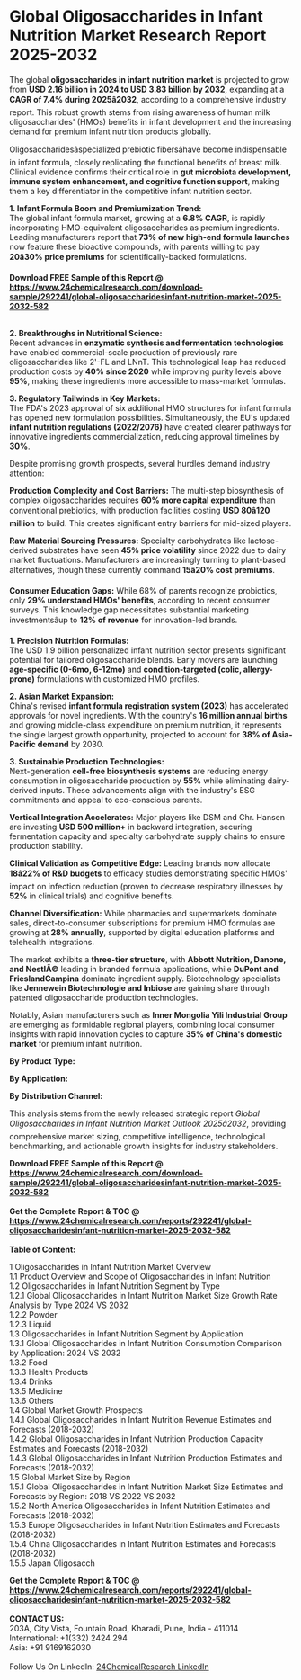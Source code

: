 <h1>Global Oligosaccharides in Infant Nutrition Market Research Report 2025-2032</h1><p>The global <strong>oligosaccharides in infant nutrition market</strong> is projected to grow from <strong>USD 2.16 billion in 2024 to USD 3.83 billion by 2032</strong>, expanding at a <strong>CAGR of 7.4% during 2025â2032</strong>, according to a comprehensive industry report. This robust growth stems from rising awareness of human milk oligosaccharides' (HMOs) benefits in infant development and the increasing demand for premium infant nutrition products globally.</p><p>Oligosaccharidesâspecialized prebiotic fibersâhave become indispensable in infant formula, closely replicating the functional benefits of breast milk. Clinical evidence confirms their critical role in <strong>gut microbiota development, immune system enhancement, and cognitive function support</strong>, making them a key differentiator in the competitive infant nutrition sector.</p><p><strong>1. Infant Formula Boom and Premiumization Trend:</strong><br>
The global infant formula market, growing at a <strong>6.8% CAGR</strong>, is rapidly incorporating HMO-equivalent oligosaccharides as premium ingredients. Leading manufacturers report that <strong>73% of new high-end formula launches</strong> now feature these bioactive compounds, with parents willing to pay <strong>20â30% price premiums</strong> for scientifically-backed formulations.</p><div><b>Download FREE Sample of this Report @ 
            <a href="https://www.24chemicalresearch.com/download-sample/292241/global-oligosaccharidesinfant-nutrition-market-2025-2032-582">
            https://www.24chemicalresearch.com/download-sample/292241/global-oligosaccharidesinfant-nutrition-market-2025-2032-582</a></b></div><br><p><strong>2. Breakthroughs in Nutritional Science:</strong><br>
Recent advances in <strong>enzymatic synthesis and fermentation technologies</strong> have enabled commercial-scale production of previously rare oligosaccharides like 2'-FL and LNnT. This technological leap has reduced production costs by <strong>40% since 2020</strong> while improving purity levels above <strong>95%</strong>, making these ingredients more accessible to mass-market formulas.</p><p><strong>3. Regulatory Tailwinds in Key Markets:</strong><br>
The FDA's 2023 approval of six additional HMO structures for infant formula has opened new formulation possibilities. Simultaneously, the EU's updated <strong>infant nutrition regulations (2022/2076)</strong> have created clearer pathways for innovative ingredients commercialization, reducing approval timelines by <strong>30%</strong>.</p><p>Despite promising growth prospects, several hurdles demand industry attention:</p><p><strong>Production Complexity and Cost Barriers:</strong> The multi-step biosynthesis of complex oligosaccharides requires <strong>60% more capital expenditure</strong> than conventional prebiotics, with production facilities costing <strong>USD 80â120 million</strong> to build. This creates significant entry barriers for mid-sized players.</p><p><strong>Raw Material Sourcing Pressures:</strong> Specialty carbohydrates like lactose-derived substrates have seen <strong>45% price volatility</strong> since 2022 due to dairy market fluctuations. Manufacturers are increasingly turning to plant-based alternatives, though these currently command <strong>15â20% cost premiums</strong>.</p><p><strong>Consumer Education Gaps:</strong> While 68% of parents recognize probiotics, only <strong>29% understand HMOs' benefits</strong>, according to recent consumer surveys. This knowledge gap necessitates substantial marketing investmentsâup to <strong>12% of revenue</strong> for innovation-led brands.</p><p><strong>1. Precision Nutrition Formulas:</strong><br>
The USD 1.9 billion personalized infant nutrition sector presents significant potential for tailored oligosaccharide blends. Early movers are launching <strong>age-specific (0-6mo, 6-12mo)</strong> and <strong>condition-targeted (colic, allergy-prone)</strong> formulations with customized HMO profiles.</p><p><strong>2. Asian Market Expansion:</strong><br>
China's revised <strong>infant formula registration system (2023)</strong> has accelerated approvals for novel ingredients. With the country's <strong>16 million annual births</strong> and growing middle-class expenditure on premium nutrition, it represents the single largest growth opportunity, projected to account for <strong>38% of Asia-Pacific demand</strong> by 2030.</p><p><strong>3. Sustainable Production Technologies:</strong><br>
Next-generation <strong>cell-free biosynthesis systems</strong> are reducing energy consumption in oligosaccharide production by <strong>55%</strong> while eliminating dairy-derived inputs. These advancements align with the industry's ESG commitments and appeal to eco-conscious parents.</p><p><strong>Vertical Integration Accelerates:</strong> Major players like DSM and Chr. Hansen are investing <strong>USD 500 million+</strong> in backward integration, securing fermentation capacity and specialty carbohydrate supply chains to ensure production stability.</p><p><strong>Clinical Validation as Competitive Edge:</strong> Leading brands now allocate <strong>18â22% of R&amp;D budgets</strong> to efficacy studies demonstrating specific HMOs' impact on infection reduction (proven to decrease respiratory illnesses by <strong>52%</strong> in clinical trials) and cognitive benefits.</p><p><strong>Channel Diversification:</strong> While pharmacies and supermarkets dominate sales, direct-to-consumer subscriptions for premium HMO formulas are growing at <strong>28% annually</strong>, supported by digital education platforms and telehealth integrations.</p><p>The market exhibits a <strong>three-tier structure</strong>, with <strong>Abbott Nutrition, Danone, and NestlÃ©</strong> leading in branded formula applications, while <strong>DuPont and FrieslandCampina</strong> dominate ingredient supply. Biotechnology specialists like <strong>Jennewein Biotechnologie and Inbiose</strong> are gaining share through patented oligosaccharide production technologies.</p><p>Notably, Asian manufacturers such as <strong>Inner Mongolia Yili Industrial Group</strong> are emerging as formidable regional players, combining local consumer insights with rapid innovation cycles to capture <strong>35% of China's domestic market</strong> for premium infant nutrition.</p><p><strong>By Product Type:</strong></p><p><strong>By Application:</strong></p><p><strong>By Distribution Channel:</strong></p><p>This analysis stems from the newly released strategic report <em>Global Oligosaccharides in Infant Nutrition Market Outlook 2025â2032</em>, providing comprehensive market sizing, competitive intelligence, technological benchmarking, and actionable growth insights for industry stakeholders.</p><div><b>Download FREE Sample of this Report @ 
            <a href="https://www.24chemicalresearch.com/download-sample/292241/global-oligosaccharidesinfant-nutrition-market-2025-2032-582">
            https://www.24chemicalresearch.com/download-sample/292241/global-oligosaccharidesinfant-nutrition-market-2025-2032-582</a></b></div><br><div><b>Get the Complete Report & TOC @ 
            <a href="https://www.24chemicalresearch.com/reports/292241/global-oligosaccharidesinfant-nutrition-market-2025-2032-582">
            https://www.24chemicalresearch.com/reports/292241/global-oligosaccharidesinfant-nutrition-market-2025-2032-582</a></b></div><br>
            <b>Table of Content:</b><p>1 Oligosaccharides in Infant Nutrition Market Overview<br />
    1.1 Product Overview and Scope of Oligosaccharides in Infant Nutrition<br />
    1.2 Oligosaccharides in Infant Nutrition Segment by Type<br />
        1.2.1 Global Oligosaccharides in Infant Nutrition Market Size Growth Rate Analysis by Type 2024 VS 2032<br />
        1.2.2 Powder<br />
        1.2.3 Liquid<br />
    1.3 Oligosaccharides in Infant Nutrition Segment by Application<br />
        1.3.1 Global Oligosaccharides in Infant Nutrition Consumption Comparison by Application: 2024 VS 2032<br />
        1.3.2 Food<br />
        1.3.3 Health Products<br />
        1.3.4 Drinks<br />
        1.3.5 Medicine<br />
        1.3.6 Others<br />
    1.4 Global Market Growth Prospects<br />
        1.4.1 Global Oligosaccharides in Infant Nutrition Revenue Estimates and Forecasts (2018-2032)<br />
        1.4.2 Global Oligosaccharides in Infant Nutrition Production Capacity Estimates and Forecasts (2018-2032)<br />
        1.4.3 Global Oligosaccharides in Infant Nutrition Production Estimates and Forecasts (2018-2032)<br />
    1.5 Global Market Size by Region<br />
        1.5.1 Global Oligosaccharides in Infant Nutrition Market Size Estimates and Forecasts by Region: 2018 VS 2022 VS 2032<br />
        1.5.2 North America Oligosaccharides in Infant Nutrition Estimates and Forecasts (2018-2032)<br />
        1.5.3 Europe Oligosaccharides in Infant Nutrition Estimates and Forecasts (2018-2032)<br />
        1.5.4 China Oligosaccharides in Infant Nutrition Estimates and Forecasts (2018-2032)<br />
        1.5.5 Japan Oligosacch</p><div><b>Get the Complete Report & TOC @ 
            <a href="https://www.24chemicalresearch.com/reports/292241/global-oligosaccharidesinfant-nutrition-market-2025-2032-582">
            https://www.24chemicalresearch.com/reports/292241/global-oligosaccharidesinfant-nutrition-market-2025-2032-582</a></b></div><br><b>CONTACT US:</b><br>
            203A, City Vista, Fountain Road, Kharadi, Pune, India - 411014<br>
            International: +1(332) 2424 294<br>
            Asia: +91 9169162030 <br><br>
            Follow Us On LinkedIn: <a href="https://www.linkedin.com/company/24chemicalresearch/">24ChemicalResearch LinkedIn</a>